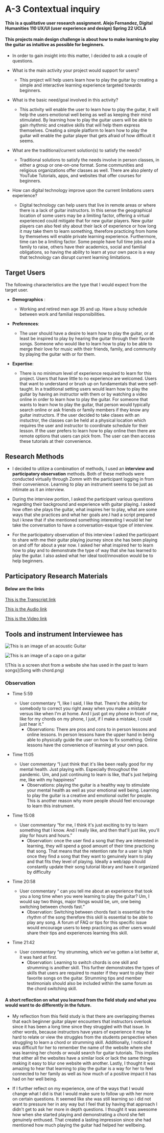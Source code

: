 # A-3 Contextual inquiry
#### This is a qualitative user research assignment. Alejo Fernandez, Digital Humanities 110 UX/UI (user experience and design) Spring 22 UCLA
#### This projects main design challenge is about how to make learning to play the guitar as intuitive as possible for beginners.

- In order to gain insight into this matter, I decided to ask a couple of questions.

- What is the main activity your project would support for users?
    - This project will help users learn how to play the guitar by creating a simple and interactive learning experience targeted towards beginners.

- What is the basic need/goal involved in this activity?
     - This activity will enable the user to learn how to play the guitar, it will help the users emotional well being as well as keeping their mind stimulated. By learning how to play the guitar users will be able to gain rhythmic and creative skills that will help them express themselves. Creating a simple platform to learn how to play the guitar will enable the guitar player that gets afraid of how difficult it seems.

- What are the traditional/current solution(s) to satisfy the needs?

    - Traditional solutions to satisfy the needs involve in person classes, in either a group or one-on-one format. Some communities and religious organizations offer classes as well. There are also plenty of YouTube Tutorials, apps, and websites that offer courses for beginners.

- How can digital technology improve upon the current limitations users experience?
    - Digital technology can help users that live in remote areas or where there is a lack of guitar instructors. In this sense the geographical location of some users may be a limiting factor, offering a virtual experienced could mitigate that for new guitar players. New guitar players can also feel shy about their lack of experience or how long it may take them to learn something, therefore practicing from home by themselves will enable private learning experience. Furthermore, time can be a limiting factor. Some people have full time jobs and a family to raise, others have their academics, social and familial obligations, so having the ability to learn at your own pace is a way that technology can disrupt current learning limitations.

## Target Users

The following characteristics are the type that I would expect from the target user.


- __Demographics__ : 
    - Working and retired men age 35 and up. Have a busy schedule between work and familial responsibilities.


- __Preferences__: 
    - The user should have a desire to learn how to play the guitar, or at least be inspired to play by hearing the guitar through their favorite songs. Someone who would like to learn how to play to be able to merge their love for music with their friends, family, and community by playing the guitar with or for them.


- __Expertise__: 
    - There is no minimum level of experience required to learn for this project. Users that have little to no experience are welcomed. Users that want to understand or brush up on fundamentals that were self-taught.
In a traditional setting users would learn how to play the guitar by having an instructor with them or by watching a video online in order to learn how to play the guitar.
For someone that wants to learn how to play the guitar, that person would typically search online or ask friends or family members if they know any guitar instructors. If the user decided to take clases with an instuctror, the classes can be held at a physical location which requires the user and instructor to coordinate schedule for their lesson. If the user prefers to learn how to play online then there are remote options that users can pick from. The user can then access these tutorials at their convenience.

## Research Methods

- I decided to utilize a combination of methods, I used an __interview and participatory observation__ methods. Both of these methods were conducted virtually through Zomm with the participant logging in from their convenience. Learning to play an instrument seems to be just as intimate as it an interview.

- During the interview portion, I asked the participant various questions regarding their background and experience with guitar playing. I asked how often she plays the guitar, what inspires her to play, what are some ways that she practices and what her goals are.I had a script prepared but i knew that if she mentioned something interesting I would let her take the conversation to have a conversation-esque type of interview.

- For the participatory observation of this interview I asked the participant to share with me their guitar playing journey since she has been playing on and off for about a year now. I asked her what inspired her to learn how to play and to demonstrate the type of way that she has learned to play the guitar. I also asked what her ideal tool/innovation would be to help beginners.

## Participatory Research Materials 

#### Below are the links 

[This is the Transcript link](https://docs.google.com/document/d/1HvmEPf2IZCCmIgjWasQI53tXDHkuhD_0KbBOiiGLg0g/edit?usp=sharing)

[This is the Audio link](https://drive.google.com/file/d/1S_bKuyrcFDePfQ5ht2UmwSJi_PclKThB/view?usp=sharing)

[This is the Video link](https://drive.google.com/file/d/1qvXN5pZDHEQCjlBbgmyxRpdUh4ikxkXO/view?usp=sharing)


## Tools and instrument Interviewee has

![This is an image of an acoustic Guitar](acoustic-guitar.jpg)

![This is an image of a capo on a guitar](Capo-on-Guitar.jpg)

![This is a screen shot from a website she has used in the past to learn songs](Song with chord.png)

### Observation 

- Time 5:59
    - User commentary “I, like I said, I like that. There's the ability for somebody to correct you right away when you make a mistake versus like when I'm at home. And I just got my phone in front of me, like for my chords on my phone, I just, if I make a mistake, I could just hear it.”
        -  Observations: There are pros and cons to in person lessons and online lessons. In person lessons have the upper hand in being able to physically guide the user on how to fix something. Online lessons have the convenience of learning at your own pace.


- Time 11:05
    -  User commentary “I just think that it's like been really good for my mental health. Just playing with. Especially throughout the pandemic. Um, and just continuing to learn is like, that's just helping me, like with my happiness” 
        -  Observations: playing the guitar is a healthy way to stimulate your mental health as well as your emotional well being. Learning to play the guitar is a creative and emotional outlet for people. This is another reason why more people should feel encourage to learn this instrument.


- Time 15:08 
    - User commentary “for me, I think it's just exciting to try to learn something that I know. And I really like, and then that'll just like, you'll play for hours and hours.” 
        - Observation: once the user find a song that they are interested in learning, they will spend a good amount of their time practicing that song. That means that the retention rate for a user is high once they find a song that they want to genuinely learn to play and that fits they level of playing. Ideally a web/app should constantly update their song tutorial library and have it organized by difficulty 


- Time 20:58
   - User commentary “ can you tell me about an experience that took you a long time when you were learning to play the guitar? Um, I would say two things, major things would be, um, one being switching between chords fast.”
        - Observation: Switching between chords fast is essential to the rhythm of the song therefore this skill is essential to be able to play any song. A forum of FAQ or tips for this specific issue would encourage users to keep practicing as other users would share their tips and experiences learning this skill.


- Time 21:42
    - User commentary “my strumming, which we've gotten a lot better at, it was hard at first.
        - Observation: Learning to switch chords is one skill and strumming is another skill. This further demonstrates the types of skills that users are required to master if they want to play their favorite songs on the guitar. Strumming tips and member testimonials should also be included within the same forum as the chord switching skill.

#### A short reflection on what you learned from the field study and what you would want to do differently in the future.

-   My reflection from this field study is that there are overlapping themes that each beginner guitar player encounters that instructors overlook since it has been a long time since they struggled with that issue. In other words, because instructors have years of experience it may be hard to relate or view the struggles from the students perspective when struggling to learn a chord or strumming skill. Additionally, I noticed it was difficult for her to remember the name of the website where she was learning her chords or would search for guitar tutorials. This implies that either all the websites have a similar look or  lack the same things making it easy to blur one website with another. Lastly, I thought it was amazing to hear that learning to play the guitar is a way for her to feel connected to her family as well as how much of a positive impact it has had on her well being.

- If I further reflect on my experience, one of the ways that I would change what I did is that I would make sure to follow up with her more on certain questions. It seemed like she was still learning so i did not want to pressure her in any way but I feel that by having that approach I didn't get to ask her more in depth questions. I thought it was awesome how when she started playing and demonstrating a chord she felt genuinely enthused. That created a lasting impression since she had mentioned how much playing the guitar had helped her wellbeing.

